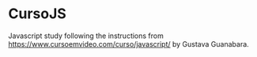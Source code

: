 # CursoJS
 Javascript study following the instructions from https://www.cursoemvideo.com/curso/javascript/ by Gustava Guanabara.
